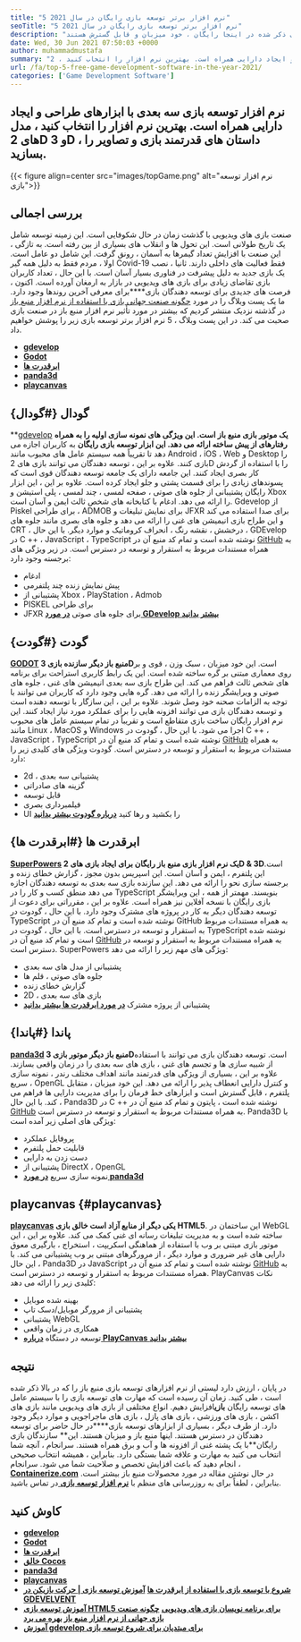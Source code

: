 ```yaml
---
title: "5 نرم افزار برتر توسعه بازی رایگان در سال 2021" 
seoTitle: "5 نرم افزار برتر توسعه بازی رایگان در سال 2021" 
description: "از طریق این راهنمای مفصل در 5 نرم افزار برتر توسعه بازی منبع باز بخوانید. تمام نرم افزارهای ذکر شده در اینجا رایگان ، خود میزبان و قابل گسترش هستند" 
date: Wed, 30 Jun 2021 07:50:03 +0000
author: muhammadmustafa
summary: "نرم افزار توسعه بازی سه بعدی با ابزارهای طراحی و ایجاد دارایی همراه است. بهترین نرم افزار را انتخاب کنید ، 2D & amp را بسازید. مدل های سه بعدی ، داستان های قدرتمند بازی و تصاویر." 
url: /fa/top-5-free-game-development-software-in-the-year-2021/
categories: ['Game Development Software']
---
```


## نرم افزار توسعه بازی سه بعدی با ابزارهای طراحی و ایجاد دارایی همراه است. بهترین نرم افزار را انتخاب کنید ، مدل های 2D و 3D ، داستان های قدرتمند بازی و تصاویر را بسازید.

{{< figure align=center src="images/topGame.png" alt="نرم افزار توسعه بازی">}}


## **بررسی اجمالی** 
صنعت بازی های ویدیویی با گذشت زمان در حال شکوفایی است. این زمینه توسعه شامل یک تاریخ طولانی است. این تحول ها و انقلاب های بسیاری از بین رفته است. به تازگی ، این صنعت با افزایش تعداد گیمرها به آسمان ، رونق گرفت. این شامل دو عامل است. اولا ، مردم فقط به دلیل همه گیر Covid-19 فقط فعالیت های داخلی دارند. ثانیا ، نصب یک بازی جدید به دلیل پیشرفت در فناوری بسیار آسان است. با این حال ، تعداد کاربران بازی تقاضای زیادی برای بازی های ویدیویی در بازار به ارمغان آورده است. اکنون ، فرصت های جدیدی برای توسعه دهندگان بازی****برای معرفی آخرین روندها وجود دارد. ما یک پست وبلاگ را در مورد [چگونه صنعت جهانی بازی با استفاده از نرم افزار منبع باز][1] در گذشته نزدیک منتشر کردیم که بیشتر در مورد تأثیر نرم افزار منبع باز در صنعت بازی صحبت می کند. در این پست وبلاگ ، 5 نرم افزار برتر توسعه بازی زیر را پوشش خواهیم داد.
* **[gdevelop][2]** 
* **[Godot][3]** 
* **[ابرقدرت ها][4]** 
* **[panda3d][5]** 
* **[playcanvas][6]** 

## گودال {#گودال}

**[gdevelop][7] **یک موتور بازی منبع باز است. این ویژگی های نمونه سازی اولیه را به همراه رفتارهای از پیش ساخته ارائه می دهد. این ابزار توسعه بازی رایگان** به کاربران اجازه می دهد تا تقریباً همه سیستم عامل های محبوب مانند Android ، iOS ، Web و Desktop را بازی کنند. علاوه بر این ، توسعه دهندگان می توانند بازی های 2D را با استفاده از گردش کار بصری ایجاد کنند. این جامعه دارای یک جامعه توسعه دهندگان قوی است که پسوندهای زیادی را برای قسمت پشتی و جلو ایجاد کرده است. علاوه بر این ، این ابزار رایگان پشتیبانی از جلوه های صوتی ، صفحه لمسی ، چند لمسی ، پلی استیشن و Xbox را ارائه می دهد. ادغام با کتابخانه های شخص ثالث ایمن و آسان است. Gdevelop از Piskel برای طراحی ، ADMOB برای نمایش تبلیغات و JFXR برای صدا استفاده می کند و این طراح بازی انیمیشن های غنی را ارائه می دهد و جلوه های بصری مانند جلوه های CRT ، درخشش ، نقشه رنگ ، انحراف کروماتیک و موارد دیگر. با این حال ، GDEvelop در C ++ ، JavaScript ، TypeScript نوشته شده است و تمام کد منبع آن در [GitHub][8] به همراه مستندات مربوط به استقرار و توسعه در دسترس است.
در زیر ویژگی های برجسته وجود دارد:
  * ادغام
  * پیش نمایش زنده چند پلتفرمی
  * پشتیبانی از Xbox ، PlayStation ، Admob
  * PISKEL برای طراحی
  * JFXR برای جلوه های صوتی
**[در مورد GDevelop بیشتر بدانید][9]**

## گودت {#گودت}

**[GODOT][10] **منبع باز دیگر** سازنده بازی 3D**است. این خود میزبان ، سبک وزن ، قوی و بر روی معماری مبتنی بر گره ساخته شده است. این یک رابط کاربری استراحت برای برنامه های شخص ثالث فراهم می کند. این طراح بازی سه بعدی انیمیشن های غنی ، جلوه های صوتی و ویرایشگر زنده را ارائه می دهد. گره هایی وجود دارد که کاربران می توانند با توجه به الزامات صحنه خود وصل شوند. علاوه بر این ، این سازگار با توسعه دهنده است و توسعه دهندگان بازی می توانند افزونه هایی را برای عملکرد مورد نیاز ایجاد کنند. این نرم افزار رایگان ساخت بازی متقاطع است و تقریباً در تمام سیستم عامل های محبوب مانند Linux ، MacOS و Windows اجرا می شود. با این حال ، گودوت در C ++ ، JavaScript ، TypeScript نوشته شده است و تمام کد منبع آن در [GitHub][11] به همراه مستندات مربوط به استقرار و توسعه در دسترس است.
گودوت ویژگی های کلیدی زیر را دارد:
  * 2d ، پشتیبانی سه بعدی
  * گزینه های صادراتی
  * قابل توسعه
  * فیلمبرداری بصری
  * UI را بکشید و رها کنید
**[درباره گودوت بیشتر بدانید][12]**

## ابرقدرت ها {#ابرقدرت ها}

**[SuperPowers][13] **یک نرم افزار بازی منبع باز رایگان برای ایجاد بازی های** 2D & 3D**است. این پلتفرم ، ایمن و آسان است. این اسپریس بدون مجوز ، گزارش خطای زنده و برجسته سازی نحو را ارائه می دهد. این سازنده بازی سه بعدی به توسعه دهندگان اجازه می دهد منطق کسب و کار را در TypeScript بنویسند. مهمتر از همه ، این ویرایشگر بازی رایگان با نسخه آفلاین نیز همراه است. علاوه بر این ، مقرراتی برای دعوت از توسعه دهندگان دیگر به کار در پروژه های مشترک وجود دارد. با این حال ، گودوت در TypeScript نوشته شده است و تمام کد منبع آن در GitHub به همراه مستندات مربوط به استقرار و توسعه در دسترس است. با این حال ، گودوت در TypeScript نوشته شده است و تمام کد منبع آن در [GitHub][14] به همراه مستندات مربوط به استقرار و توسعه در دسترس است.
SuperPowers ویژگی های مهم زیر را ارائه می دهد:
  * پشتیبانی از مدل های سه بعدی
  * جلوه های صوتی ، قلم ها
  * گزارش خطای زنده
  * 2D ، بازی های سه بعدی
  * پشتیبانی از پروژه مشترک
**[در مورد ابرقدرت ها بیشتر بدانید][15]**

## پاندا {#پاندا}

**[panda3d][16] **منبع باز دیگر** موتور بازی 3D**است. توسعه دهندگان بازی می توانند با استفاده از شبیه سازی ها و تجسم های غنی ، بازی های سه بعدی را در زمان واقعی بسازند. علاوه بر این ، بسیاری از ویژگی های قدرتمند مانند اهداف مختلف رندر ، نمونه سازی سریع ، OpenGL و کنترل دارایی انعطاف پذیر را ارائه می دهد. این خود میزبان ، متقابل پلتفرم ، قابل گسترش است و ابزارهای خط فرمان را برای مدیریت دارایی ها فراهم می کند. با این حال ، Panda3D در C ++ نوشته شده است ، پایتون و تمام کد منبع آن در [GitHub][17] به همراه مستندات مربوط به استقرار و توسعه در دسترس است.
Panda3D با ویژگی های اصلی زیر آمده است:
  * پروفایل عملکرد
  * قابلیت حمل پلتفرم
  * دست زدن به دارایی
  * پشتیبانی از DirectX ، OpenGL
  * نمونه سازی سریع
[ **در مورد panda3d** ][18]

## playcanvas {#playcanvas}

**[playcanvas][19] **یکی دیگر از منابع آزاد است** خالق بازی HTML5**. این ساختمان در WebGL ساخته شده است و به مدیریت تبلیغات رسانه ای غنی کمک می کند. علاوه بر این ، این موتور بازی مبتنی بر وب با استفاده از هماهنگی اسکریپت ، استخراج ، بارگیری معوق دارایی های غیر ضروری و موارد دیگر ، از مرورگرهای مبتنی بر وب پشتیبانی می کند. با این حال ، Panda3D در JavaScript نوشته شده است و تمام کد منبع آن در [GitHub][20] به همراه مستندات مربوط به استقرار و توسعه در دسترس است.
PlayCanvas نکات کلیدی زیر را ارائه می دهد:
  * بهینه شده موبایل
  * پشتیبانی از مرورگر موبایل/دسک تاپ
  * پشتیبانی WebGL
  * همکاری در زمان واقعی
  * توسعه در دستگاه
**[درباره PlayCanvas بیشتر بدانید][21]**

## نتیجه
در پایان ، ارزش دارد لیستی از نرم افزارهای توسعه بازی منبع باز را که در بالا ذکر شده است ، طی کنید. زمان آن رسیده است که مهارت های توسعه بازی را با سیستم عامل های توسعه رایگان **بازی**افزایش دهیم. انواع مختلفی از بازی های ویدیویی مانند بازی های اکشن ، بازی های ورزشی ، بازی های پازل ، بازی های ماجراجویی و موارد دیگر وجود دارد. از طرف دیگر ، بسیاری از ابزارهای توسعه بازی****در حال حاضر برای توسعه دهندگان در دسترس هستند. اینها منبع باز و میزبان هستند. این** سازندگان بازی رایگان**با یک پشته غنی از افزونه ها و آب و برق همراه هستند. سرانجام ، آنچه شما انتخاب می کنید به مهارت و علاقه شما بستگی دارد. بنابراین ، همیشه انتخاب صحیحی انجام دهید که باعث افزایش تخصص و صلاحیت شما می شود.
سرانجام ، [ **Containerize.com**][22] در حال نوشتن مقاله در مورد محصولات منبع باز بیشتر است. بنابراین ، لطفاً برای به روزرسانی های منظم با [**نرم افزار توسعه بازی** ][23] در تماس باشید.

## کاوش کنید
* **[gdevelop][7]** 
* **[Godot][10]** 
* **[ابرقدرت ها][13]** 
* **[خالق Cocos][24]** 
* **[panda3d][16]** 
* **[playcanvas][19]** 
* **[شروع با توسعه بازی با استفاده از ابرقدرت ها][25]** 
**[آموزش توسعه بازی | حرکت بازیکن در GDEVELVENT][26]**
* **[آموزش توسعه بازی HTML5 برای برنامه نویسان بازی های ویدیویی][27]** 
**[چگونه صنعت بازی جهانی از نرم افزار منبع باز بهره می برد][1]**
* **[آموزش gdevelop برای مبتدیان برای شروع توسعه بازی][28]** 



[1]: https://blog.containerize.com/game-development-software/how-global-gaming-market-leveraging-open-source-software/
[2]: #GDevelop
[3]: #Godot
[4]: #Superpowers
[5]: #Panda3D
[6]: #PlayCanvas
[7]: https://products.containerize.com/game-development-software/gdevelop/
[8]: https://github.com/4ian/GDevelop
[9]: https://gdevelop-app.com/
[10]: https://products.containerize.com/game-development-software/godot/
[11]: https://github.com/godotengine/godot
[12]: https://godotengine.org/
[13]: https://products.containerize.com/game-development-software/superpowers/
[14]: https://github.com/superpowers/superpowers-core
[15]: http://superpowers-html5.com/index.en.html
[16]: https://products.containerize.com/game-development-software/panda3d/
[17]: https://github.com/panda3d/panda3d
[18]: https://www.panda3d.org/
[19]: https://products.containerize.com/game-development-software/playcanvas/
[20]: https://github.com/playcanvas/engine
[21]: https://playcanvas.com/
[22]: https://www.containerize.com/
[23]: https://products.containerize.com/game-development-software/
[24]: https://products.containerize.com/game-development-software/cocos-creator/
[25]: https://blog.containerize.com/game-development-software/superpowers-animation-getting-started-with-game-development/
[26]: https://blog.containerize.com/game-development-software/game-development-tutorial-player-movement-in-gdevelop/
[27]: https://blog.containerize.com/2021/05/19/html5-game-development-tutorial-for-video-game-programmers/
[28]: https://blog.containerize.com/game-development-software/game-development-tutorial-player-movement-in-gdevelop/

